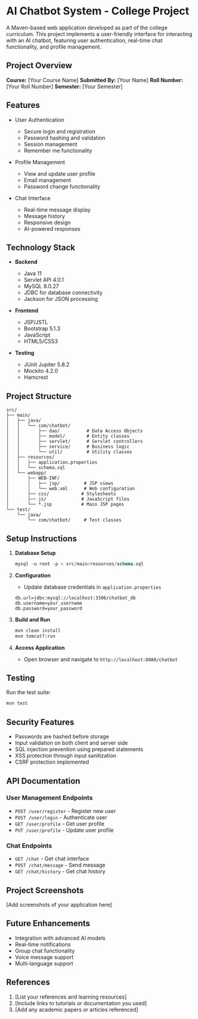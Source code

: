 # AI Chatbot System - College Project

A Maven-based web application developed as part of the college curriculum. This project implements a user-friendly interface for interacting with an AI chatbot, featuring user authentication, real-time chat functionality, and profile management.

## Project Overview

**Course:** [Your Course Name]
**Submitted By:** [Your Name]
**Roll Number:** [Your Roll Number]
**Semester:** [Your Semester]

## Features

- User Authentication
  - Secure login and registration
  - Password hashing and validation
  - Session management
  - Remember me functionality

- Profile Management
  - View and update user profile
  - Email management
  - Password change functionality

- Chat Interface
  - Real-time message display
  - Message history
  - Responsive design
  - AI-powered responses

## Technology Stack

- **Backend**
  - Java 11
  - Servlet API 4.0.1
  - MySQL 8.0.27
  - JDBC for database connectivity
  - Jackson for JSON processing

- **Frontend**
  - JSP/JSTL
  - Bootstrap 5.1.3
  - JavaScript
  - HTML5/CSS3

- **Testing**
  - JUnit Jupiter 5.8.2
  - Mockito 4.2.0
  - Hamcrest

## Project Structure

```
src/
├── main/
│   ├── java/
│   │   └── com/chatbot/
│   │       ├── dao/          # Data Access Objects
│   │       ├── model/        # Entity classes
│   │       ├── servlet/      # Servlet controllers
│   │       ├── service/      # Business logic
│   │       └── util/         # Utility classes
│   ├── resources/
│   │   ├── application.properties
│   │   └── schema.sql
│   └── webapp/
│       ├── WEB-INF/
│       │   ├── jsp/         # JSP views
│       │   └── web.xml      # Web configuration
│       ├── css/            # Stylesheets
│       ├── js/             # JavaScript files
│       └── *.jsp           # Main JSP pages
└── test/
    └── java/
        └── com/chatbot/     # Test classes
```

## Setup Instructions

1. **Database Setup**
   ```sql
   mysql -u root -p < src/main/resources/schema.sql
   ```

2. **Configuration**
   - Update database credentials in `application.properties`
   ```properties
   db.url=jdbc:mysql://localhost:3306/chatbot_db
   db.username=your_username
   db.password=your_password
   ```

3. **Build and Run**
   ```bash
   mvn clean install
   mvn tomcat7:run
   ```

4. **Access Application**
   - Open browser and navigate to `http://localhost:8080/chatbot`

## Testing

Run the test suite:
```bash
mvn test
```

## Security Features

- Passwords are hashed before storage
- Input validation on both client and server side
- SQL injection prevention using prepared statements
- XSS protection through input sanitization
- CSRF protection implemented

## API Documentation

### User Management Endpoints

- `POST /user/register` - Register new user
- `POST /user/login` - Authenticate user
- `GET /user/profile` - Get user profile
- `PUT /user/profile` - Update user profile

### Chat Endpoints

- `GET /chat` - Get chat interface
- `POST /chat/message` - Send message
- `GET /chat/history` - Get chat history

## Project Screenshots

[Add screenshots of your application here]

## Future Enhancements

- Integration with advanced AI models
- Real-time notifications
- Group chat functionality
- Voice message support
- Multi-language support

## References

1. [List your references and learning resources]
2. [Include links to tutorials or documentation you used]
3. [Add any academic papers or articles referenced]
